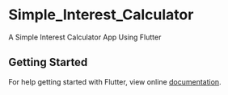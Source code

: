 # Simple_Interest_Calculator
A Simple Interest Calculator App Using Flutter


## Getting Started

For help getting started with Flutter, view online [documentation](http://flutter.io/).
